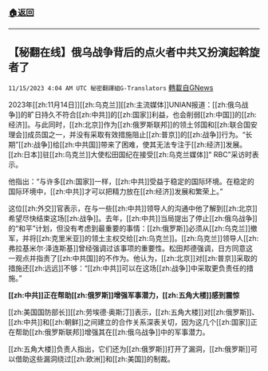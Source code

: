 ###  [:house:返回](README.md)
---


## 【秘翻在线】俄乌战争背后的点火者中共又扮演起斡旋者了
`11/15/2023 4:04 AM UTC 秘密翻譯組G-Translators` [轉載自GNews](https://gnews.org/articles/1977703)

         

2023年[[zh:11月14日]][[zh:乌克兰]][[zh:主流媒体]]UNIAN报道：[[zh:俄乌战争]]的旷日持久不符合[[zh:中共]]的[[zh:国家]]利益，也会削弱[[zh:中国]]的[[zh:经济]]。与此同时，[[zh:北京]]作为[[zh:俄罗斯联邦]]的领土邻国和[[zh:联合国安理会]]成员国之一，并没有采取有效措施阻止[[zh:普京]]的[[zh:战争]]行为。“长期”[[zh:战争]]给[[zh:中共国]]带来了困难，使其无法专注于[[zh:经济]]发展。[[zh:日本]]驻[[zh:乌克兰]]大使松田国纪在接受[[zh:乌克兰媒体]]" RBC”采访时表示。

他指出：“与许多[[zh:国家]]一样，[[zh:中共]]受益于稳定的国际环境。在稳定的国际环境中，[[zh:中共]]才可以把精力放在[[zh:经济]]发展和繁荣上。”

这位[[zh:外交]]官表示，在与一些[[zh:中共]]领导人的沟通中他了解到[[zh:北京]]希望尽快结束这场[[zh:战争]]。去年，[[zh:中共]]当局提出了停止[[zh:俄乌战争]]的“和平”计划，但没有考虑到最重要的事情：[[zh:俄罗斯]]必须从[[zh:乌克兰]]撤军，并将[[zh:克里米亚]]的领土主权交给[[zh:乌克兰]]。[[zh:乌克兰]]领导人[[zh:弗拉基米尔·泽连斯基]]曾经强调过该事项的重要性。松田邦德强调，日方同意这一观点并指责了[[zh:中共国]]的不作为。他认为，[[zh:北京]]对[[zh:普京]]采取的措施还[[zh:远远]]不够：“[[zh:中共]]可以在这场[[zh:战争]]中采取更负责任的措施。”

**[[zh:中共]]正在帮助[[zh:俄罗斯]]增强军事潜力，[[zh:五角大楼]]感到震惊**

[[zh:美国国防部长]][[zh:劳埃德·奥斯汀]]表示，[[zh:五角大楼]]对[[zh:俄罗斯]]、[[zh:中共]]和[[zh:朝鲜]]之间建立的合作关系深表关切，因为这几个[[zh:国家]]正在帮助[[zh:俄罗斯联邦]]增强其在[[zh:俄乌战争]]中的军事潜力。

[[zh:五角大楼]]负责人指出，它们还为[[zh:俄罗斯]]打开了漏洞，[[zh:俄罗斯]]可以借助这些漏洞绕过[[zh:欧洲]]和[[zh:美国]]的制裁。
